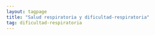 ```yaml
---
layout: tagpage
title: "Salud respiratoria y dificultad-respiratoria"
tag: dificultad-respiratoria
---
```

